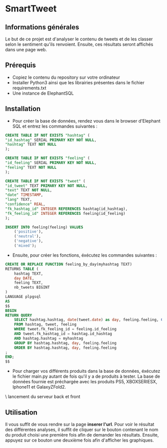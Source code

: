 # SmartTweet

## Informations générales 
Le but de ce projet est d'analyser le contenu de tweets et de les classer selon le sentiment qu'ils renvoient. Ensuite, ces résultats seront affichés dans une page web.

## Prérequis
- Copiez le contenu du repository sur votre ordinateur
- Installer Python3 ainsi que les librairies présentes dans le fichier requirements.txt
- Une instance de ElephantSQL

## Installation
- Pour créer la base de données, rendez vous dans le browser d'Elephant SQL et entrez les commandes suivantes :
```SQL
CREATE TABLE IF NOT EXISTS "hashtag" (
"id_hashtag" SERIAL PRIMARY KEY NOT NULL,
"hashtag" TEXT NOT NULL
);

CREATE TABLE IF NOT EXISTS "feeling" (
"id_feeling" SERIAL PRIMARY KEY NOT NULL,
"feeling" TEXT NOT NULL
);

CREATE TABLE IF NOT EXISTS "tweet" (
"id_tweet" TEXT PRIMARY KEY NOT NULL,
"text" TEXT NOT NULL,
"date" TIMESTAMP,
"lang" TEXT,
"confidence" REAL,
"fk_hashtag_id" INTEGER REFERENCES hashtag(id_hashtag),
"fk_feeling_id" INTEGER REFERENCES feeling(id_feeling)
);

INSERT INTO feeling(feeling) VALUES
    ('positive'),
    ('neutral'),
    ('negative'),
    ('mixed');
```
- Ensuite, pour créer les fonctions, éxécutez les commandes suivantes :
```SQL
CREATE OR REPLACE FUNCTION feeling_by_day(myhashtag TEXT)
RETURNS TABLE (
    hashtag TEXT,
    day DATE,
    feeling TEXT,
    nb_tweets BIGINT
)
LANGUAGE plpgsql
AS
$$
BEGIN
RETURN QUERY
    SELECT hashtag.hashtag, date(tweet.date) as day, feeling.feeling, COUNT(tweet.id_tweet)
    FROM hashtag, tweet, feeling
    WHERE tweet.fk_feeling_id = feeling.id_feeling
    AND tweet.fk_hashtag_id = hashtag.id_hashtag
    AND hashtag.hashtag = myhashtag
    GROUP BY hashtag.hashtag, day, feeling.feeling
    ORDER BY hashtag.hashtag, day, feeling.feeling
;
END;
$$
```

- Pour charger vos différents produits dans la base de données, éxécutez le fichier main.py autant de fois qu'il y a de produits à tester. La base de données fournie est préchargée avec les produits PS5, XBOXSERIESX, Iphone11 et GalaxyZFold2.

\\ lancement du serveur back et front

## Utilisation
Il vous suffit de vous rendre sur la page **__inserer l'url__**.
Pour voir le résultat des différentes analyses, il suffit de cliquer sur le bouton contenant le nom du produit choisi une première fois afin de demander les résultats. Ensuite, appuyez sur ce bouton une deuxième fois afin d'afficher les graphiques.


